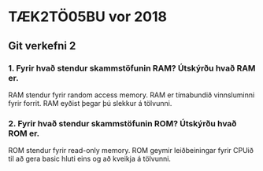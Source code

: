 # TÆK2TÖ05BU vor 2018
## Git verkefni 2
### 1. Fyrir hvað stendur skammstöfunin RAM? Útskýrðu hvað RAM er.
RAM stendur fyrir random access memory. RAM er tímabundið vinnsluminni fyrir forrit. RAM eyðist þegar þú slekkur á tölvunni.

### 2. Fyrir hvað stendur skammstöfunin ROM? Útskýrðu hvað ROM er.
ROM stendur fyrir read-only memory. ROM geymir leiðbeiningar fyrir CPUið til að gera basic hluti eins og að kveikja á tölvunni.

